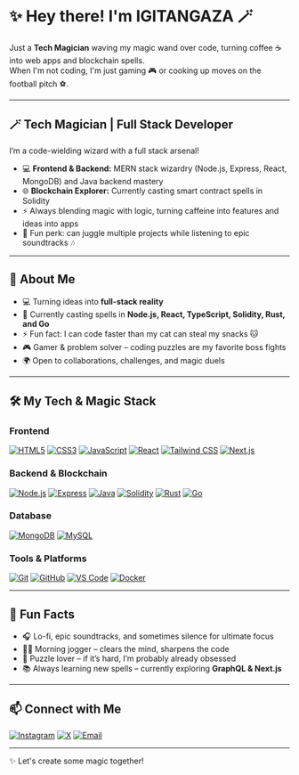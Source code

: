 # ✨ Hey there! I'm IGITANGAZA 🪄

Just a **Tech Magician** waving my magic wand over code, turning coffee ☕ into web apps and blockchain spells.  
When I'm not coding, I'm just gaming 🎮 or cooking up moves on the football pitch ⚽.

---

## 🪄 Tech Magician | Full Stack Developer

I’m a code-wielding wizard with a full stack arsenal!  
- 💻 **Frontend & Backend:** MERN stack wizardry (Node.js, Express, React, MongoDB) and Java backend mastery  
- 🌐 **Blockchain Explorer:** Currently casting smart contract spells in Solidity  
- ⚡ Always blending magic with logic, turning caffeine into features and ideas into apps  
- 🎩 Fun perk: can juggle multiple projects while listening to epic soundtracks 🎶  

---

## 🚀 About Me
- 💻 Turning ideas into **full-stack reality**
- 🌱 Currently casting spells in **Node.js, React, TypeScript, Solidity, Rust, and Go**
- ⚡ Fun fact: I can code faster than my cat can steal my snacks 🐱
- 🎮 Gamer & problem solver – coding puzzles are my favorite boss fights
- 🌍 Open to collaborations, challenges, and magic duels

---

## 🛠️ My Tech & Magic Stack

### Frontend
[![HTML5](https://cdn.jsdelivr.net/gh/devicons/devicon/icons/html5/html5-original.svg)](https://developer.mozilla.org/docs/Web/HTML)
[![CSS3](https://cdn.jsdelivr.net/gh/devicons/devicon/icons/css3/css3-original.svg)](https://developer.mozilla.org/docs/Web/CSS)
[![JavaScript](https://cdn.jsdelivr.net/gh/devicons/devicon/icons/javascript/javascript-original.svg)](https://developer.mozilla.org/docs/Web/JavaScript)
[![React](https://cdn.jsdelivr.net/gh/devicons/devicon/icons/react/react-original.svg)](https://reactjs.org/)
[![Tailwind CSS](https://cdn.jsdelivr.net/gh/devicons/devicon/icons/tailwindcss/tailwindcss-plain.svg)](https://tailwindcss.com/)
[![Next.js](https://cdn.jsdelivr.net/gh/devicons/devicon/icons/nextjs/nextjs-original.svg)](https://nextjs.org/)

### Backend & Blockchain
[![Node.js](https://cdn.jsdelivr.net/gh/devicons/devicon/icons/nodejs/nodejs-original.svg)](https://nodejs.org/)
[![Express](https://cdn.jsdelivr.net/gh/devicons/devicon/icons/express/express-original.svg)](https://expressjs.com/)
[![Java](https://cdn.jsdelivr.net/gh/devicons/devicon/icons/java/java-original.svg)](https://www.java.com/)
[![Solidity](https://cdn.jsdelivr.net/gh/devicons/devicon/icons/solidity/solidity-original.svg)](https://soliditylang.org/)
[![Rust](https://cdn.jsdelivr.net/gh/devicons/devicon/icons/rust/rust-plain.svg)](https://www.rust-lang.org/)
[![Go](https://cdn.jsdelivr.net/gh/devicons/devicon/icons/go/go-original.svg)](https://golang.org/)

### Database
[![MongoDB](https://cdn.jsdelivr.net/gh/devicons/devicon/icons/mongodb/mongodb-original.svg)](https://www.mongodb.com/)
[![MySQL](https://cdn.jsdelivr.net/gh/devicons/devicon/icons/mysql/mysql-original.svg)](https://www.mysql.com/)

### Tools & Platforms
[![Git](https://cdn.jsdelivr.net/gh/devicons/devicon/icons/git/git-original.svg)](https://git-scm.com/)
[![GitHub](https://cdn.jsdelivr.net/gh/devicons/devicon/icons/github/github-original.svg)](https://github.com/)
[![VS Code](https://cdn.jsdelivr.net/gh/devicons/devicon/icons/vscode/vscode-original.svg)](https://code.visualstudio.com/)
[![Docker](https://cdn.jsdelivr.net/gh/devicons/devicon/icons/docker/docker-original.svg)](https://www.docker.com/)

---

## 🌟 Fun Facts
- 🎧 Lo-fi, epic soundtracks, and sometimes silence for ultimate focus
- 🏃‍♂️ Morning jogger – clears the mind, sharpens the code
- 🧩 Puzzle lover – if it’s hard, I’m probably already obsessed
- 📚 Always learning new spells – currently exploring **GraphQL & Next.js**

---

## 📫 Connect with Me
[![Instagram](https://cdn.jsdelivr.net/gh/simple-icons/simple-icons/icons/instagram.svg)](https://www.instagram.com/n.o.b.l.e___/)
[![X](https://cdn.jsdelivr.net/gh/simple-icons/simple-icons/icons/x.svg)](https://x.com/IgitangazaNoble)
[![Email](https://cdn.jsdelivr.net/gh/devicons/devicon/icons/gmail/gmail-original.svg)](mailto:igitangazanobleprince@gmail.com)

---

✨ Let's create some magic together!
